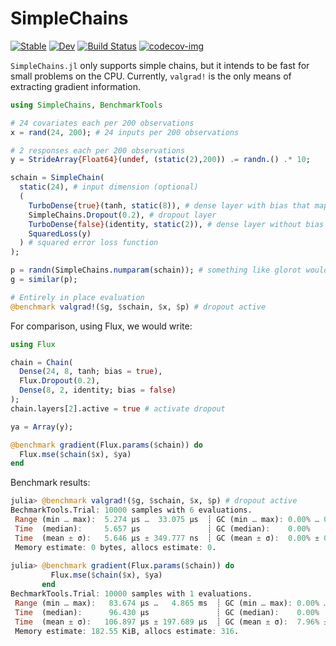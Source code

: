 # SimpleChains

[![Stable](https://img.shields.io/badge/docs-stable-blue.svg)](https://JuliaSIMD.github.io/SimpleChains.jl/stable)
[![Dev](https://img.shields.io/badge/docs-dev-blue.svg)](https://JuliaSIMD.github.io/SimpleChains.jl/dev)
[![Build Status](https://github.com/JuliaSIMD/SimpleChains.jl/workflows/CI/badge.svg)](https://github.com/JuliaSIMD/SimpleChains.jl/actions)
[![codecov-img](https://codecov.io/gh/PumasAI/SimpleChains.jl/branch/master/graph/badge.svg)](https://codecov.io/gh/PumasAI/SimpleChains.jl)

`SimpleChains.jl` only supports simple chains, but it intends to be fast for small problems on the CPU.
Currently, `valgrad!` is the only means of extracting gradient information.

```julia
using SimpleChains, BenchmarkTools

# 24 covariates each per 200 observations
x = rand(24, 200); # 24 inputs per 200 observations

# 2 responses each per 200 observations
y = StrideArray{Float64}(undef, (static(2),200)) .= randn.() .* 10;

schain = SimpleChain(
  static(24), # input dimension (optional)
  (
    TurboDense{true}(tanh, static(8)), # dense layer with bias that maps to 8 outputs and applies `tanh` activation
    SimpleChains.Dropout(0.2), # dropout layer
    TurboDense{false}(identity, static(2)), # dense layer without bias that maps to 2 outputs and `identity` activation
    SquaredLoss(y)
  ) # squared error loss function
);

p = randn(SimpleChains.numparam(schain)); # something like glorot would probably be a better way to initialize
g = similar(p);

# Entirely in place evaluation
@benchmark valgrad!($g, $schain, $x, $p) # dropout active
```
For comparison, using Flux, we would write:
```julia
using Flux

chain = Chain(
  Dense(24, 8, tanh; bias = true),
  Flux.Dropout(0.2),
  Dense(8, 2, identity; bias = false)
);
chain.layers[2].active = true # activate dropout

ya = Array(y);

@benchmark gradient(Flux.params($chain)) do
  Flux.mse($chain($x), $ya)
end
```

Benchmark results:
```julia
julia> @benchmark valgrad!($g, $schain, $x, $p) # dropout active
BechmarkTools.Trial: 10000 samples with 6 evaluations.
 Range (min … max):  5.274 μs …  33.075 μs  ┊ GC (min … max): 0.00% … 0.00%
 Time  (median):     5.657 μs               ┊ GC (median):    0.00%
 Time  (mean ± σ):   5.646 μs ± 349.777 ns  ┊ GC (mean ± σ):  0.00% ± 0.00%
 Memory estimate: 0 bytes, allocs estimate: 0.
  
julia> @benchmark gradient(Flux.params($chain)) do
         Flux.mse($chain($x), $ya)
       end
BechmarkTools.Trial: 10000 samples with 1 evaluations.
 Range (min … max):   83.674 μs …   4.865 ms  ┊ GC (min … max): 0.00% … 93.21%
 Time  (median):      96.430 μs               ┊ GC (median):    0.00%
 Time  (mean ± σ):   106.897 μs ± 197.689 μs  ┊ GC (mean ± σ):  7.96% ±  4.22%
 Memory estimate: 182.55 KiB, allocs estimate: 316.
```


